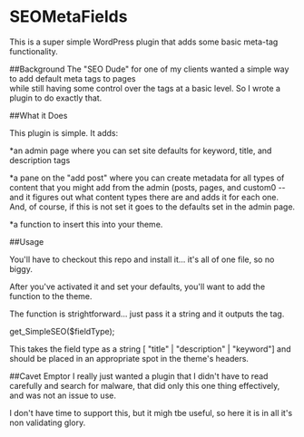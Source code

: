 SEOMetaFields
=============

This is a super simple WordPress plugin that adds some basic meta-tag functionality.

##Background
The "SEO Dude" for one of my clients wanted a simple way to add default meta tags to pages \
while still having some control over the tags at a basic level.  So I wrote a plugin to do exactly that.

##What it Does

This plugin is simple.  It adds:

*an admin page where you can set site defaults for keyword, title, and description tags

*a pane on the "add post" where you can create metadata for all types of content that you might add from the admin (posts, pages, and custom0 -- and it figures out what content types there are and adds it for each one.  And, of course, if this is not set it goes to the defaults set in the admin page.

*a function to insert this into your theme.

##Usage

You'll have to checkout this repo and install it... it's all of one file, so no biggy.

After you've activated it and set your defaults, you'll want to add the function to the theme.

The function is strightforward... just pass it a string and it outputs the tag.

get_SimpleSEO($fieldType);

This takes the field type as a string [ "title" | "description" | "keyword"] and should be placed in an appropriate spot in the theme's headers.

##Cavet Emptor
I really just wanted a plugin that I didn't have to read carefully and search for malware, that did only 
this one thing effectively, and was not an issue to use.

I don't have time to support this, but it migh tbe useful, so here it is in all it's non validating glory.